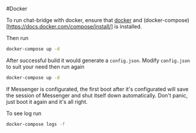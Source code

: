#Docker

To run chat-bridge with docker, ensure that [docker](https://docs.docker.com/engine/install/) and (docker-compose)[https://docs.docker.com/compose/install/] is installed.

Then run

```sh
docker-compose up -d
```

After successful build it would generate a `config.json`. Modify `config.json` to suit your need then run again

```sh
docker-compose up -d
```

If Messenger is configurated, the first boot after it's configurated will save the session of Messenger and shut itself down automatically. Don't panic, just boot it again and it's all right.

To see log run

```sh
docker-compose logs -f
```
